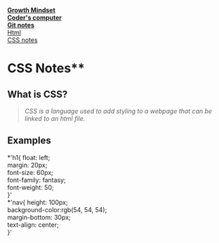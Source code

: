 [**Growth Mindset**](README.md)  
 [**Coder's computer**](codersComputer.md)    
[**Git notes**](GitNotes.md)  
[Html](HtmlStructures.md)  
[CSS notes](cssnotes.md)  

# CSS Notes**  

## **What is CSS?**  
> *CSS is a language used to add styling to a webpage that can be linked to an html file.*  

## **Examples**
*'h1{
     float: left;  
     margin: 20px;  
     font-size: 60px;  
     font-family: fantasy;  
     font-weight: 50;  
}'    
*'nav{
    height: 100px;  
    background-color:rgb(54, 54, 54);  
    margin-bottom: 30px;  
    text-align: center;  
}'


